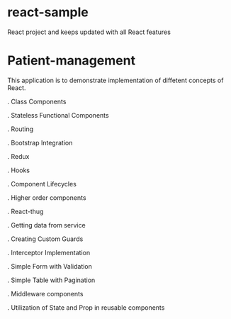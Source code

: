 # react-sample
React project and keeps updated with all React features


# Patient-management

This application is to demonstrate implementation of diffetent concepts of React.

. Class Components

. Stateless Functional Components

. Routing

. Bootstrap Integration

. Redux

. Hooks

. Component Lifecycles

. Higher order components

. React-thug

. Getting data from service

. Creating Custom Guards

. Interceptor Implementation

. Simple Form with Validation

. Simple Table with Pagination

. Middleware components

. Utilization of State and Prop in reusable components
